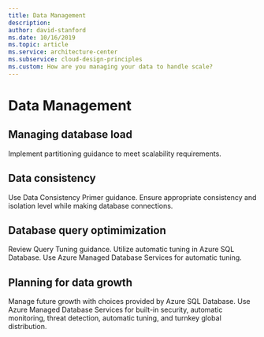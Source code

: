 ```yaml
---
title: Data Management
description: 
author: david-stanford
ms.date: 10/16/2019
ms.topic: article
ms.service: architecture-center
ms.subservice: cloud-design-principles
ms.custom: How are you managing your data to handle scale? 
---
```


# Data Management

## Managing database load

Implement partitioning guidance to meet scalability requirements.

## Data consistency

Use Data Consistency Primer guidance. Ensure appropriate consistency and isolation level while making database connections.

## Database query optimimization

Review Query Tuning guidance. Utilize automatic tuning in Azure SQL Database. Use Azure Managed Database Services for automatic tuning.

## Planning for data growth

Manage future growth with choices provided by Azure SQL Database. Use Azure Managed Database Services for built-in security, automatic monitoring, threat detection, automatic tuning, and turnkey global distribution.
